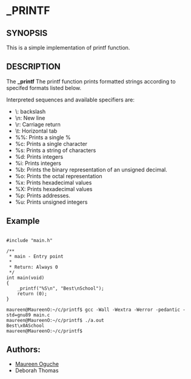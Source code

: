 # _PRINTF

## SYNOPSIS
This is a simple implementation of printf function. 

## DESCRIPTION
The **_printf** The printf function prints formatted strings according to specifed formats listed below.

Interpreted sequences and available specifiers are:
+ \\:   backslash
+ \n:   New line
+ \r:   Carriage return
+ \t:   Horizontal tab
+ %%:   Prints a single %
+ %c:   Prints a single character
+ %s:   Prints a string of characters
+ %d:   Prints integers
+ %i:   Prints integers
+ %b:   Prints the binary representation of an unsigned decimal.
+ %o:   Prints the octal representation
+ %x:   Prints hexadecimal values
+ %X:   Prints hexadecimal values
+ %p:   Prints addresses.
+ %u:   Prints unsigned integers

## Example

```

#include "main.h"

/**
 * main - Entry point
 *
 * Return: Always 0
 */
int main(void)
{
    _printf("%S\n", "Best\nSchool");
    return (0);
}

maureen@MaureenO:~/c/printf$ gcc -Wall -Wextra -Werror -pedantic -std=gnu89 main.c 
maureen@MaureenO:~/c/printf$ ./a.out
Best\x0ASchool
maureen@MaureenO:~/c/printf$

```

## Authors:
- [Maureen Oguche](https://www.github.com/MaureenMOguche)
- Deborah Thomas
